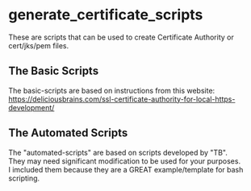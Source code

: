# generate_certificate_scripts

These are scripts that can be used to create Certificate Authority or cert/jks/pem files.  

## The Basic Scripts
The basic-scripts are based on instructions from this website:   
https://deliciousbrains.com/ssl-certificate-authority-for-local-https-development/

## The Automated Scripts
The "automated-scripts" are based on scripts developed by "TB".  
They may need significant modification to be used for your purposes.  
I imcluded them because they are a GREAT example/template for bash scripting.
